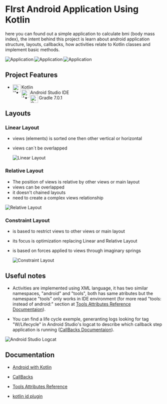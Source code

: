 # FIrst Android Application Using Kotlin

here you can found out a simple application to calculate bmi (body mass index), the intent behind this project is learn about android application structure, layouts, callbacks, how activities relate to Kotlin classes and implement basic methods.

<div style="display: inline_block"> <img align="left" alt="Application" src="https://lh3.googleusercontent.com/bsm1mRj9_jdmvBq6PQdlbpwVSQj_RKxAPpL8ifJLg6wM-Ag0hcd7Tvi_6VJva7HaNM2mpbuLq3LgiZv0CmpYKtakaxrYBdb6pKBj2PoKZlMUvYIMcRCQamDiCE1E0dl9hcVWr2xJDZXR5WbPQopV8Vwdf4i6_1xRfQh1kxnDhnln6nP2HxakQQvTmnLAwV7R7d48l-LQUBXZYmpcVpLNo26D5JWB1h_JEvfy74uRkn9ErlV5ODYrxKt97_CDLWRvuBI6aM-TbCuLu1eujXrHQq3btI7OMppGbR5XSW597VfPrEC0EQc9K8y_dZSbsMGKamC5I5VpB3Vamd4kshT1LmIvsYUy-K8OxYsdJYMpxIARH7nFZt8S8odkWjzxMwHmiKlD6u93RcZmLbh4WRVIWYgd0cTbi4IFWyr6_CMASSMJoDgXHDQrpcz0MdaOwQ9GnHJxMQl2rKT1nffIxije6QvbyiCHSvsRXvexzWPnoj2IttXZoHGzGOXzpqeRHT1MQFx1FKGxISdj9pRhlARh41hA2j8gIjqqKMTynJpayhz5F1qFF4hSyb80VZMrEGLetsNTOvRWSyTRrWb_xR8OIpz4aq52a8cC65K9UvlFd5JS0Wui-6WcpzI7tpMysHY3JgY4ESEs6mTOP1sf87Q-34S5t0NxR2obf-3jhYpwP6ntEoYGDpXWTZU0YGFpKS_kFlB90jSyir_JDZdlA3hXfnaf=w252-h516-no?authuser=0">
  <img align="left" alt="Application" src="https://lh3.googleusercontent.com/jyD_mSJ_uWAqx3GsM-kCEogNpOZ28mQq_8tXZ1qjHpN4dzMwUfMSxKpWhO0NcuTJd_5GreC6TRZNxPdhZ99iMKpq0psaZ2qIb4IvYO0esqF2llMCnHICdNAQkPmDMyqDG5i9ZxecSnwA8AfOftN0L-W7TBTs6ZzPWHZPEVvH_ktnwEqfcF4Rv-El12oerds2wpNTrS8LAgSUPLIcxqyY1ORBPXlIQNvtqCvDQo6LlzU_pl1mzYr5N7-r3OzINa5y0x_8yZg3_8eNPfy8yM10xhTTKy0c205mCeyR9qnZG2KiuX5WowHwnatr4vNfYlW0rA5lwjnka4GBi3sYrkijXqOvEAycb-MOp1_IMoAZSaAVdi-fpcEpJxJTkCo4fNNpDww7r8f0E-4c_69qfuDH8VwUh5vghBCSwozubQyzn-3pRO2e2lG-xjOI5yBVTyDL0J60scmI7gDH2kK6qFyaMM9oVqyUNH7IUHnz6a4y4GvYqlV5vH0zmFOwZljnGjjp2NINWU0JVXfOG8Ex1aktun8BbVNVmZwD9uKZFyM5Owc199-hkmG1uwqi4UqqOJDi0OB486d0kEBZL_pi5TGTKvxssRueZeal2Ewp6o_DBazTZE7JfkCm4JgRO_8Xn3j_H_249fh3GmyvOYeov0902aDDTR3oA6j_I5BDBCsCcumrT-FHQr4kKPLHIiGKiXCKOTFz-AU1yPYt9TtoOI_Ge36S=w252-h516-no?authuser=0">
  <img align="left" alt="Application" src="https://lh3.googleusercontent.com/TMBaSXpEcADzvDj0eqpxB5Ioqm2MZ3snsLFFVTflQ0FOXeBH_kWNE853bljtFIGs2P63YiH0YQqQMNlczVFRj290ZHgX-km9ljCD88OTxKkEq5uIdfhBqQJk4mfv7UzuMJLtaj-AJh6kc0R9AAXiOUKDrMevA1cr9u9XIDkUp8mLa52snfHtBODqYCWFyrvzzHhPAoF-KR8Qjx0dzfjljb8XDxa0pY7-aiDUW9_ArW0XgV0bN-B7gOCK-wz0m6ua11gLZN-Afg7NlYINzeS-Kro4cTOVRB45qoxX4YJ1TD0pe0wcLNwE5pfwfgkD7alNbBe6jU3FXrgGRi8pPEMQ5Brezew2R5NszpOX5bANUjzCtt-WD9Vrj-x9qHkyKU_SwkmJlNsrNPQDtfHmFj5o6ab4Gu8mlIfO036p43WdrXvKUfXFbg57nUVaDuSTdCBoulldh5dbK6VZGn_KLbRGlEj0DcZXQlrl3eDZKi_93ON9P1hlIN2xPCCMnnjWnDi9oJIzm1PU-NkYJajQl9N5dPSRVa07mOc9rvkMFzrIRSlM2ExrGZsEgyiim1X7-vAUv--6DhgehX6K4xDvg5H6vSe9zF9UxsDUi5zwJeKK662R23A-0K7Q7-jCjmuslO8kFEcY7NSIPCadBYyu6HnUsDQROSLmUg6wsYbepK0g6l_sHS5bvTDQh5LMq9vwz2ypEptoWXpXfL93s7dAQXcRgOcZ=w252-h516-no?authuser=0"><br clear="all"/></div>

## Project Features

- <div> <img align="left" alt="Kotlin" height="25" width="25" src="https://cdn.jsdelivr.net/gh/devicons/devicon/icons/kotlin/kotlin-original.svg"></div> Kotlin 

- <div> <img align="left" alt="Android Studio" height="25" width="25" src="https://cdn.jsdelivr.net/gh/devicons/devicon/icons/android/android-plain.svg"></div> Android Studio IDE

- <div> <img align="left" alt="Gradle" height="25" width="25" src="https://cdn.jsdelivr.net/gh/devicons/devicon/icons/gradle/gradle-plain.svg"></div> Gradle 7.0.1
</div>

## Layouts

### Linear Layout

- views (elements) is sorted one then other vertical or horizontal

- views can´t be overlapped

  <div> <img align="left" alt="Linear Layout" src="https://lh3.googleusercontent.com/oyWU5-lcUrkNcm9ZiQd34q0agQmvY8qL93KhczuLZlpEFHqYVYOpqT-RetzP1YHXoHKtDaWZpFULkFx6Nly7DuA48TdXEiweCfJbVDwyJeS-DNPgYhkxcG3xrSJsmJT0_K9FMX9AlwfFDD_MaIPjB5v9zzshEGZlMk-pKliw2WiPGSZnuZAahyT7PCZ0iy3LCqmbuNPSde641DRuiYqLz9C-j3hXLoMk3BT8HkKhxxJvjRoUuG9mAmZPrRMZjTomGO43_8OpZzx19o0ddFBpvYl-QlgCPYQTX7jF5G11qrZzFY3sySdH7F7dGZro6LQKlj7Kgj_xv6KiQrAgW3h6i3SwGDlMlVYyEkECn4LYJFQ0lzxvaaMQVG3okXKPiQipISGNV8BpHvzwAmK0mI0eOaJeRrLJNYNSeI4aqdO5U5ScyxYGeq6yYz3p5PEz0Lx7TcW4dosVWnyQ0kqP5ucUFnIGWbR5o7iOISLdVq_tJfxdWxATpcqX5u_tL5O-pv5lBWEC9lGA9RzGYy5eDTX2C_6vxnVcrOQK61GsYyqHj5ii8HEura0UfykZATnQZaCrmvUM2KbhfmknADavt3PK5go9561axmbvH0wfgpVsJTg3XT2wcmZNDglIefpMj_fnofMum7hRk-gFStewYej6IMb_AdhQNoy1bHWQaQWFr5dNdQR4-QmW0jtGDsP2CRusF1Ukybb48DI0gKqzD7c13sVB=w580-h381-no?authuser=0"><br clear="all"/></div>

### Relative Layout

- The position of views is relative by other views or main layout
- views can be overlapped
- it doesn't chained layouts
- need to create a complex views relationship

<div> <img align="left" alt="Relative Layout" src="https://lh3.googleusercontent.com/165gRgAgFnwfKdp1NLGg7p2xQziUi2FwSHDqY0C-3tdfY2TycpuG8BGFsOKbHj054evOFCI_wBTbyuzrRF4EILTkV2jc22L37vLcbp2y6CDaNJWETApLlWelOsuh7FpczsD3RRA5m2WpqA82PyVyQhUBwMTT-a7lvSuSWIcXaApZwvwKvZZETK0LwJ311XKaR-3M4VrgDn2o-BZtlnI1I-lg8tdZeIxs3Ujcm1GrDbGlmJqdshhhmZttxlWguHR3WCSfcwcQX5agD1HMTf3nnblsl73V72nkTOYtTTh5ZMFmRY_YlZbUoKzYMgfVDj9S1sD-Mg5NK1wYe-aAzrCo5kae16emvS5BGggr-03z2LTknmhHJoaxQhe2_Egdi9rEOArACwMugRZWSf6TfAHvQv5Svxv1C2d1GGsvi1suEBpfOvgYsXwhPziwDtWdoKzSEJmJB6R-psJ77wpA5wrXAVxSMGsdN7Kd8oYSEpo7a1Ff6KAleEEDoOsUgKBhfqXC29OPkTTje8_AewPqL4TjUYBusFlws4LjxaxCM5oPB0-J6ireZJl71ryiKMJmL8pw2AbqcC3oNf4ZmK6dxKqvZZz9TH6Q4YCtbaBe7wdfpEEkZnVKYVUUwaPuxg6w4KzEt313T7jUYFBgqpZNI5Ts7wxUJlT-14uMfbJ0g5GT9fDAEUobLRT5GWRineoiXbRomsYbfofPNSxgQpY3OzSwNTdo=w258-h380-no?authuser=0"><br clear="all"/></div>

### Constraint Layout

- is based to restrict views to other views or main layout

- its focus is optimization replacing Linear and Relative Layout

- is based on forces applied to views through imaginary springs

  <div> <img align="left" alt="Constraint Layout" src="https://www.journaldev.com/wp-content/uploads/2018/07/android-constraint-layout-remove-constraints.gif.webp"><br clear="all"/></div>

## Useful notes

- Activities are implemented using XML language, it has two similar namespaces, "android" and "tools", both has same atributes but the namespace "tools" only works in IDE environment (for more read "tools: instead of android:" section at [Tools Attributes Reference Documentaion](https://developer.android.com/studio/write/tool-attributes?hl=pt-br)).

- You can find a life cycle exemple, generanting logs looking for tag "W/Lifecycle" in Android Studio's logcat to describe which callback step application is running ([CallBacks Documentaion](https://developer.android.com/guide/components/activities/activity-lifecycle?hl=pt-br)).

<div> <img align="left" alt="Android Studio Logcat" src="https://lh3.googleusercontent.com/iKTtBZgyIs5PdNWX3tVWJAQTX9CMj5YIcyGIfxfdpJ3vgwzgtmLIZkJmDCrbREd7bX32RacOBZK_FXctyw7hrrSAgkhhdW7joV865JrfoAKbvALsNF27Qc2hJMN1vAaLGVyzZL8laKJ3-IK4tYY7e06fRJNho5s2AUTSz282ywH68uICYJAm__npikkvcppJiXa8QmKYgonH0O7KdWfdnqWRa5MInen9Nm7DAZsSTTmqIu9zN6xOk1S7ojtbjiJFojh-SuvKtSP9K_nuDziPYePNwLHLA1PaibLsE4uLLZQxQ462DhWP3nNDgedFRj-xkrNqPHo3ShQPfVfpVqHyQzhYcBj9Pq2Sa2LeWaElgLHND5KAvYi5ZY11wGZhAhZ3hl6d12HEnm9mBWhX_0XO7ROEGeKcnlYj1XtTDQHVASt7DBGLhekKoivbeFXywSQN0K52e1pDj8QWeu2dgjXErnzugccjqyosDzaXB6J7haCFK8DGyaa8-MMmHNBhEpFf3HGY1kd1hdE4BNgMSSWJeAUrnpsuaxZZ9z1hISA8PNJ1qhIhcvPSAZhptxD7uaE6IPwrtzaSY7soWMFGfMVfQl4jC4jOzT6jRG2YxLyHNhfayvkiMlAyrGM6MMKfCG5f7sBhjjFQycI6CWKsIEoBI3idMNMXvYFG__s9KY11MZiHjaOeP3vr1NSz6BubIexja5L-NcpIJeSsGxqt-adQR01Z=w1366-h215-no?authuser=0"><br clear="all"/></div>

## Documentation

- [Android with Kotlin](https://developer.android.com/kotlin/first)

- [CallBacks](https://developer.android.com/guide/components/activities/activity-lifecycle?hl=pt-br)

- [Tools Attributes Reference](https://developer.android.com/studio/write/tool-attributes?hl=pt-br)

- [kotlin id plugin](https://antonioleiva.com/kotlin-android-extensions/)
